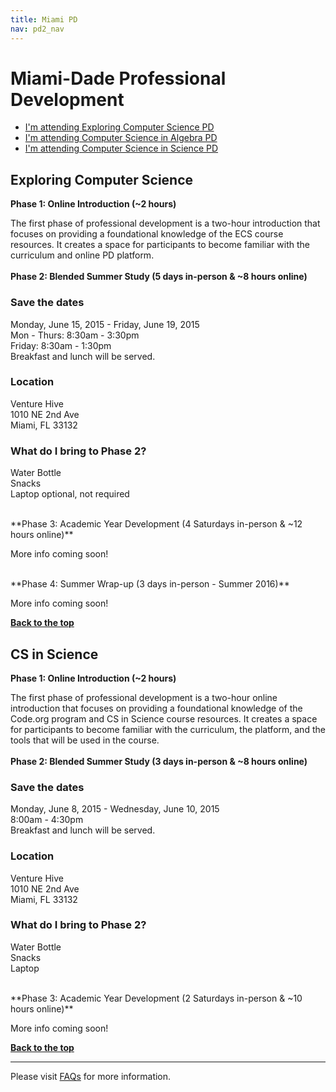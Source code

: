 ```yaml
---
title: Miami PD
nav: pd2_nav
---
```

<a id="top"></a>

# Miami-Dade Professional Development

- [I'm attending Exploring Computer Science PD](#ecs)
- [I'm attending Computer Science in Algebra PD](#algebra)
- [I'm attending Computer Science in Science PD](#science)

<a id="ecs"></a>

## Exploring Computer Science

**Phase 1: Online Introduction (~2 hours)**

The first phase of professional development is a two-hour introduction that focuses on providing a foundational knowledge of the ECS course resources. It creates a space for participants to become familiar with the curriculum and online PD platform.
</br>
</br>
**Phase 2: Blended Summer Study (5 days in-person & ~8 hours online)**

### Save the dates

Monday, June 15, 2015 - Friday, June 19, 2015
<br/>
Mon - Thurs: 8:30am - 3:30pm
<br />
Friday: 8:30am - 1:30pm
<br/>
Breakfast and lunch will be served. 

### Location

Venture Hive
<br />
1010 NE 2nd Ave
<br />
Miami, FL 33132
<br/>

### What do I bring to Phase 2?
Water Bottle
<br />
Snacks
<br />
Laptop optional, not required

</br>
**Phase 3: Academic Year Development (4 Saturdays in-person & ~12 hours online)**

More info coming soon!

</br>
**Phase 4: Summer Wrap-up (3 days in-person - Summer 2016)**

More info coming soon!

[**Back to the top**](#top)


<a id="science"></a>

## CS in Science

**Phase 1: Online Introduction (~2 hours)**

The first phase of professional development is a two-hour online introduction that focuses on providing a foundational knowledge of the Code.org program and CS in Science course resources. It creates a space for participants to become familiar with the curriculum, the platform, and the tools that will be used in the course.
</br>
</br>
**Phase 2: Blended Summer Study (3 days in-person & ~8 hours online)**

### Save the dates

Monday, June 8, 2015 - Wednesday, June 10, 2015
<br/>
8:00am - 4:30pm
<br />
Breakfast and lunch will be served. 

### Location

Venture Hive
<br />
1010 NE 2nd Ave
<br />
Miami, FL 33132
<br />


### What do I bring to Phase 2?
Water Bottle
<br />
Snacks
<br />
Laptop

</br>
**Phase 3: Academic Year Development (2 Saturdays in-person & ~10 hours online)**

More info coming soon!


[**Back to the top**](#top)

----------
Please visit [FAQs](/educate/pd/15-16/faq) for more information.

<br />
<br />